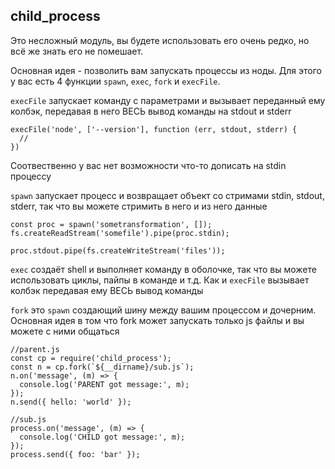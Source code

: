 ## child_process

Это несложный модуль, вы будете использовать его очень редко, но всё же знать его не помешает.

Основная идея - позволить вам запускать процессы из ноды. Для этого у вас есть 4 функции `spawn`, `exec`, `fork` и `execFile`.

`execFile` запускает команду с параметрами и вызывает переданный ему колбэк, передавая в него ВЕСЬ вывод команды на stdout и stderr
```
execFile('node', ['--version'], function (err, stdout, stderr) {
  //
})
```
Соотвественно у вас нет возможности что-то дописать на stdin процессу

`spawn` запускает процесс и возвращает объект со стримами stdin, stdout, stderr, так что вы можете стримить в него и из него данные
```
const proc = spawn('sometransformation', []);
fs.createReadStream('somefile').pipe(proc.stdin);

proc.stdout.pipe(fs.createWriteStream('files'));
```

`exec` создаёт shell и выполняет команду в оболочке, так что вы можете использовать циклы, пайпы в команде и т.д. Как и `execFile` вызывает колбэк передавая ему ВЕСЬ вывод команды

`fork` это `spawn` создающий шину между вашим процессом и дочерним. Основная идея в том что fork может запускать только js файлы и вы можете с ними общаться
```
//parent.js
const cp = require('child_process');
const n = cp.fork(`${__dirname}/sub.js`);
n.on('message', (m) => {
  console.log('PARENT got message:', m);
});
n.send({ hello: 'world' });

//sub.js
process.on('message', (m) => {
  console.log('CHILD got message:', m);
});
process.send({ foo: 'bar' });
```
